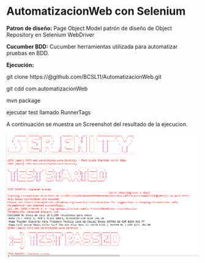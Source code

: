 # AutomatizacionWeb con Selenium

**Patron de diseño:**  Page Object Model patrón de diseño de Object Repository en Selenium WebDriver

**Cucumber BDD:** Cucumber herramientas utilizada para automatizar pruebas en BDD. 

**Ejecución:**

git clone https://@github.com/BCSL11/AutomatizacionWeb.git

git cdd com.automatizacionWeb

mvn package

ejecutar test llamado RunnerTags


A continuación se muestra un Screenshot del resultado de la ejecucion.


![](result.PNG)

